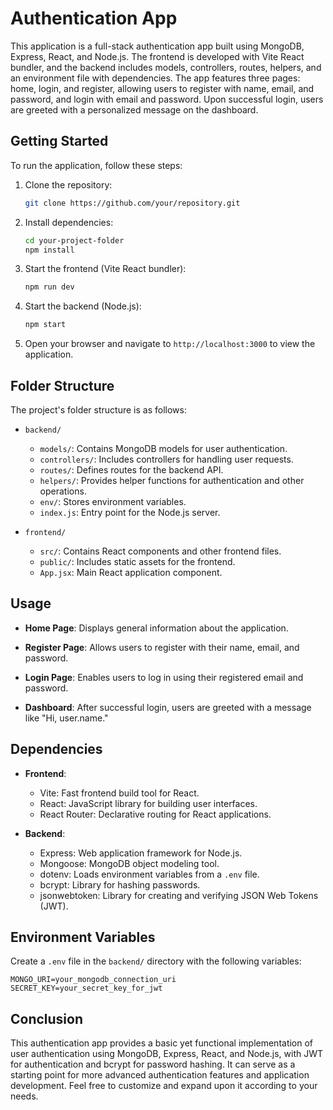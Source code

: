 # Authentication App

This application is a full-stack authentication app built using MongoDB, Express, React, and Node.js. The frontend is developed with Vite React bundler, and the backend includes models, controllers, routes, helpers, and an environment file with dependencies. The app features three pages: home, login, and register, allowing users to register with name, email, and password, and login with email and password. Upon successful login, users are greeted with a personalized message on the dashboard.

## Getting Started

To run the application, follow these steps:

1. Clone the repository:

   ```bash
   git clone https://github.com/your/repository.git
   ```

2. Install dependencies:

   ```bash
   cd your-project-folder
   npm install
   ```

3. Start the frontend (Vite React bundler):

   ```bash
   npm run dev
   ```

4. Start the backend (Node.js):

   ```bash
   npm start
   ```

5. Open your browser and navigate to `http://localhost:3000` to view the application.

## Folder Structure

The project's folder structure is as follows:

- `backend/`
  - `models/`: Contains MongoDB models for user authentication.
  - `controllers/`: Includes controllers for handling user requests.
  - `routes/`: Defines routes for the backend API.
  - `helpers/`: Provides helper functions for authentication and other operations.
  - `env/`: Stores environment variables.
  - `index.js`: Entry point for the Node.js server.

- `frontend/`
  - `src/`: Contains React components and other frontend files.
  - `public/`: Includes static assets for the frontend.
  - `App.jsx`: Main React application component.

## Usage

- **Home Page**: Displays general information about the application.

- **Register Page**: Allows users to register with their name, email, and password.

- **Login Page**: Enables users to log in using their registered email and password.

- **Dashboard**: After successful login, users are greeted with a message like "Hi, user.name."

## Dependencies

- **Frontend**:
  - Vite: Fast frontend build tool for React.
  - React: JavaScript library for building user interfaces.
  - React Router: Declarative routing for React applications.

- **Backend**:
  - Express: Web application framework for Node.js.
  - Mongoose: MongoDB object modeling tool.
  - dotenv: Loads environment variables from a `.env` file.
  - bcrypt: Library for hashing passwords.
  - jsonwebtoken: Library for creating and verifying JSON Web Tokens (JWT).

## Environment Variables

Create a `.env` file in the `backend/` directory with the following variables:

```dotenv
MONGO_URI=your_mongodb_connection_uri
SECRET_KEY=your_secret_key_for_jwt
```

## Conclusion

This authentication app provides a basic yet functional implementation of user authentication using MongoDB, Express, React, and Node.js, with JWT for authentication and bcrypt for password hashing. It can serve as a starting point for more advanced authentication features and application development. Feel free to customize and expand upon it according to your needs.
